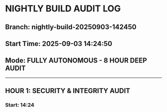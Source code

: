 # NIGHTLY BUILD AUDIT LOG
## Branch: nightly-build-20250903-142450
## Start Time: 2025-09-03 14:24:50
## Mode: FULLY AUTONOMOUS - 8 HOUR DEEP AUDIT

---

## HOUR 1: SECURITY & INTEGRITY AUDIT
### Start: 14:24
